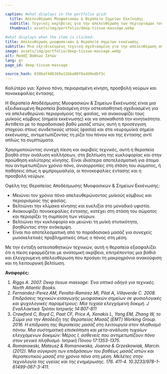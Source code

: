 ```yaml
---

caption: #what displays in the portfolio grid:
  title: Απελευθέρωση Μυοφασιακών & Θεραπεία Σημείων Εκκίνησης
  subtitle: Τεχνικές ακρίβειας για την απελευθέρωση των περιορισμών του φασιαλικού συνδέτου και την ανακούφιση από τη βαθιά μυϊκή ένταση.
  thumbnail: assets/img/portfolio/deep-tissue-massage.webp
  
#what displays when the item is clicked:
title: Απελευθέρωση μυοφασκικών & θεραπεία σημείων εκκένωσης
subtitle: Μια εξειδικευμένη τεχνική σχεδιασμένη για την απελευθέρωση σφικτών μυών και κόμπων στον μυς, επαναφέροντας την κίνηση και μειώνοντας τον πόνο. Αυτή η θεραπεία είναι ιδιαιτέρως αποτελεσματική για πάθησεις όπως η φιμπρομυαλγία, ο χρόνιος πόνος και ο πόνος που σχετίζεται με ένταση.
image: assets/img/portfolio/deep-tissue-massage.webp
alt: Μασάζ Βαθέων Ιστών
lang: gr
page_id: deep-tissue-massage

source_hash: 030baf406369a11bba00f8add9edbf3c
---
```

Καλύτερο για: Χρόνιο πόνο, περιορισμένη κίνηση, προσβολή νεύρων και πονοκεφαλίες έντασης.

Η Θεραπεία Αποδέσμωσης Μυοφασικών & Σημείων Εκκένωσης είναι μια εξειδικευμένη θεραπεία βασισμένη στην οστεοπαθητική σχεδιασμένη για να απελευθερώνει περιορισμούς της φασίας, να ανακουφίζει τους μυϊκούς κόμβους (σημεία εκκένωσης) και να αποκαθιστά την κινητικότητα. Αντίθετα με το παραδοσιακό βαθύ μασάζ ιστών, αυτή η προσέγγιση στοχεύει στους συνδετικούς ιστούς (φασία) και στα νευρομυϊκά σημεία εκκένωσης, αντιμετωπίζοντας τη ρίζα του πόνου και της έντασης αντί απλώς τα συμπτώματα.

Χρησιμοποιώντας συνεχή πίεση και ακριβείς τεχνικές, αυτή η θεραπεία βοηθά στην ανάλυση κολλήσεων, στη βελτίωση της κυκλοφορίας και στην προώθηση καλύτερης κίνησης. Είναι ιδιαίτερα αποτελεσματική για άτομα που αντιμετωπίζουν χρόνιο πόνο, ανισορροπίες στη στάση του σώματος, ή παθήσεις όπως η φιμπρομυαλγία, οι πονοκεφαλίες έντασης και η προσβολή νεύρων.

Οφέλη της Θεραπείας Αποδέσμωσης Μυοφασικών & Σημείων Εκκένωσης:
- Μειώνει τον χρόνιο πόνο απελευθερώνοντας μυϊκούς κόμβους και περιορισμούς της φασίας.
- Βελτιώνει την κλίμακα κίνησης και ευελιξία στο μοναδικό υφιστίο.
- Ανακουφίζει πονοκεφαλίες έντασης, κατέχει στη στάση του σώματος και περιορίζει τη συμπίεση των νεύρων.
- Βελτιώνει την κυκλοφορία και μειώνει τη μυϊκή στυτικότητα, βοηθώντας στην ανάκαμψη.
- Είναι πιο αποτελεσματική από το παραδοσιακό μασάζ για συνεχείς μυοσκελετικές προβληματικές όπως ο πόνος στη μέση.

Με την ένταξη οστεοπαθητικών τεχνικών, αυτή η θεραπεία εξασφαλίζει ότι η πίεση εφαρμόζεται με ανατομική ακρίβεια, επιτρέποντας μια βαθιά και έλεγχουμενη απελευθέρωση που προάγει τη μακροχρόνια ανακούφιση και τη λειτουργική βελτίωση.

**Αναφορές:**

1. *Riggs A. 2007. Deep tissue massage: Ένα οπτικό οδηγό για τεχνικές. North Atlantic Books.*
2. *Fernandez-Perez AM, Peralta-Ramirez MI, Pilat A, Villaverde C. 2008. Επιδράσεις τεχνικών εισαγωγής μυοφασικών σημείων σε φυσιολογικές και ψυχολογικές παραμέτρους: Μία τυχαία ελεγχόμενη δοκιμή. J Εναλλακτικά Τρόποι Ιατρικής 14:807-811*
3. *Crawford C, Boyd C, Paat CF, Price A, Xenakis L, Yang EM, Zhang W, το Σώμα για την Απόδειξη της Θεραπείας Μασάζ (EMT) Working Group. 2016. Η επίδραση της θεραπείας μασάζ στη λειτουργία στον πληθυσμό πόνου. Μια συστηματική επισκόπηση και μετα-ανάλυση τυχαίων ελεγχόμενων δοκιμών: Μέρος Ι, ασθενείς που αντιμετωπίζουν πόνο στον γενικό πληθυσμό. Ιατρική Πόνου 17:1353-1375.*
4. *Romanowski, Mateusz & Romanowska, Joanna & Grześkowiak, Marcin. (2012). Μία σύγκριση των επιδράσεων του βαθέως μασάζ ιστών και θεραπευτικού μασάζ στο χρόνιο πόνο στη μέση. Μελέτες στην τεχνολογία της υγείας και της ενημέρωσης. 176. 411-4. 10.3233/978-1-61499-067-3-411.*